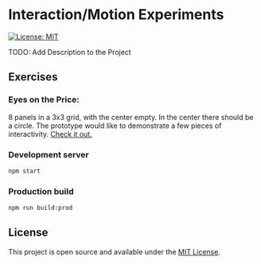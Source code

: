 
# Interaction/Motion Experiments
[![License: MIT](https://img.shields.io/badge/License-MIT-blue.svg)](https://opensource.org/licenses/MIT)

TODO: Add Description to the Project

## Exercises
### Eyes on the Price:
8 panels in a 3x3 grid, with the center empty. In the center there should be a circle. The prototype would like to demonstrate a few pieces of interactivity. [Check it out.](https://danielwil92.github.io/interaction-motion-experiments/eyes-on-the-price.html)


### Development server

```bash
npm start
```

### Production build

```bash
npm run build:prod
```

## License

This project is open source and available under the [MIT License](LICENSE).
